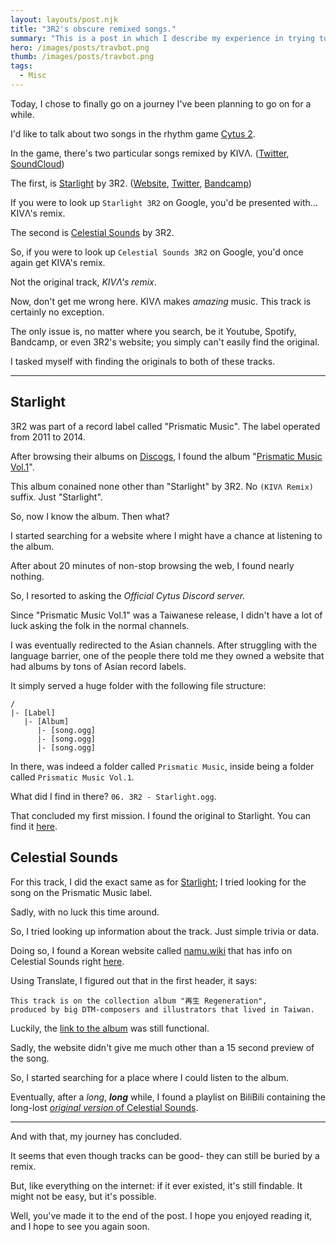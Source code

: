 ```yaml
---
layout: layouts/post.njk
title: "3R2's obscure remixed songs."
summary: "This is a post in which I describe my experience in trying to find the originals to some of 3R2's songs."
hero: /images/posts/travbot.png
thumb: /images/posts/travbot.png
tags:
  - Misc
---
```

Today, I chose to finally go on a journey I've been planning to go on for a while.

I'd like to talk about two songs in the rhythm game [Cytus 2](https://play.google.com/?id=com.rayark.cytus2).

In the game, there's two particular songs remixed by KIVΛ. ([Twitter](https://twitter.com/KivaWu), [SoundCloud](https://soundcloud.com/kivawu))

The first, is [Starlight](https://www.youtube.com/watch?v=sUuB6v2vlYAh) by 3R2. ([Website](https://3r2music.com), [Twitter](https://twitter.com/3R2), [Bandcamp](https://3r2music.bandcamp.com/))

If you were to look up `Starlight 3R2` on Google, you'd be presented with... KIVΛ's remix.

The second is [Celestial Sounds](https://soundcloud.com/kivawu/3r2-celestial-sounds-remix) by 3R2.

So, if you were to look up `Celestial Sounds 3R2` on Google, you'd once again get KIVA's remix.

Not the original track, *KIVΛ's remix*.

Now, don't get me wrong here. KIVΛ makes *amazing* music. This track is certainly no exception.

The only issue is, no matter where you search, be it Youtube, Spotify, Bandcamp, or even 3R2's website; you simply can't easily find the original.

I tasked myself with finding the originals to both of these tracks.

---

## Starlight

3R2 was part of a record label called "Prismatic Music". The label operated from 2011 to 2014.

After browsing their albums on [Discogs](https://www.discogs.com/), I found the album "[Prismatic Music Vol.1](https://discogs.com/label/308725-Prismatic-Music)".

This album conained none other than "Starlight" by 3R2. No `(KIVΛ Remix)` suffix. Just "Starlight".

So, now I know the album. Then what?

I started searching for a website where I might have a chance at listening to the album.

After about 20 minutes of non-stop browsing the web, I found nearly nothing.

So, I resorted to asking the *Official Cytus Discord server.*

Since "Prismatic Music Vol.1" was a Taiwanese release, I didn't have a lot of luck asking the folk in the normal channels.

I was eventually redirected to the Asian channels. After struggling with the language barrier, one of the people there told me they owned a website that had albums by tons of Asian record labels.

It simply served a huge folder with the following file structure:

```
/
|- [Label]
   |- [Album]
      |- [song.ogg]
      |- [song.ogg]
      |- [song.ogg]
```

In there, was indeed a folder called `Prismatic Music`, inside being a folder called `Prismatic Music Vol.1`.

What did I find in there? `06. 3R2 - Starlight.ogg`.

That concluded my first mission. I found the original to Starlight. You can find it [here](http://lolicore.org/Prismatic%20Music/[PMMCD-004]%20Prismatic%20Music%20-%20Prismatic%20Music%20Vol.1/06.%203R2%20%e2%80%94%20Starlight.ogg).

## Celestial Sounds

For this track, I did the exact same as for [Starlight](#starlight); I tried looking for the song on the Prismatic Music label.

Sadly, with no luck this time around.

So, I tried looking up information about the track. Just simple trivia or data.

Doing so, I found a Korean website called [namu.wiki](https://namu.wiki) that has info on Celestial Sounds right [here](https://namu.wiki/w/Celestial%20Sounds).

Using Translate, I figured out that in the first header, it says:

```
This track is on the collection album "再生 Regeneration",
produced by big DTM-composers and illustrators that lived in Taiwan.
```

Luckily, the [link to the album](http://regeneration-tw.weebly.com/) was still functional.

Sadly, the website didn't give me much other than a 15 second preview of the song.

So, I started searching for a place where I could listen to the album.

Eventually, after a *long*, ***long*** while, I found a playlist on BiliBili containing the long-lost [*original version* of Celestial Sounds](https://www.bilibili.com/video/BV1zW411C7rP?p=8).

---

And with that, my journey has concluded.

It seems that even though tracks can be good- they can still be buried by a remix.

But, like everything on the internet: if it ever existed, it's still findable. It might not be easy, but it's possible.

Well, you've made it to the end of the post. I hope you enjoyed reading it, and I hope to see you again soon.
